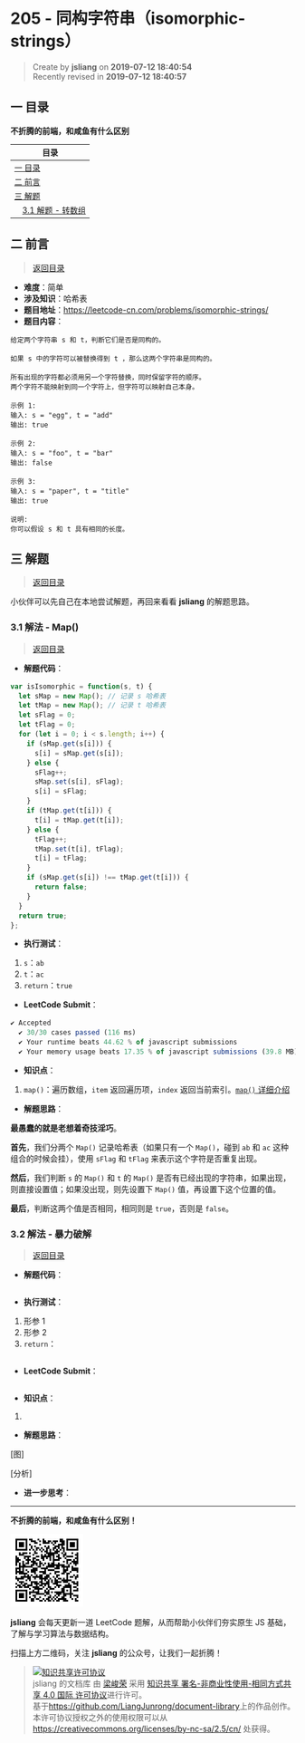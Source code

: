 205 - 同构字符串（isomorphic-strings）
===

> Create by **jsliang** on **2019-07-12 18:40:54**  
> Recently revised in **2019-07-12 18:40:57**

## <a name="chapter-one" id="chapter-one">一 目录</a>

**不折腾的前端，和咸鱼有什么区别**

| 目录 |
| --- | 
| [一 目录](#chapter-one) | 
| <a name="catalog-chapter-two" id="catalog-chapter-two"></a>[二 前言](#chapter-two) |
| <a name="catalog-chapter-three" id="catalog-chapter-three"></a>[三 解题](#chapter-three) |
| &emsp;[3.1 解题 - 转数组](#chapter-three) |

## <a name="chapter-two" id="chapter-two">二 前言</a>

> [返回目录](#chapter-one)

* **难度**：简单
* **涉及知识**：哈希表
* **题目地址**：https://leetcode-cn.com/problems/isomorphic-strings/
* **题目内容**：

```
给定两个字符串 s 和 t，判断它们是否是同构的。

如果 s 中的字符可以被替换得到 t ，那么这两个字符串是同构的。

所有出现的字符都必须用另一个字符替换，同时保留字符的顺序。
两个字符不能映射到同一个字符上，但字符可以映射自己本身。

示例 1:
输入: s = "egg", t = "add"
输出: true

示例 2:
输入: s = "foo", t = "bar"
输出: false

示例 3:
输入: s = "paper", t = "title"
输出: true

说明:
你可以假设 s 和 t 具有相同的长度。
```

## <a name="chapter-three" id="chapter-three">三 解题</a>

> [返回目录](#chapter-one)

小伙伴可以先自己在本地尝试解题，再回来看看 **jsliang** 的解题思路。

### <a name="chapter-three-one" id="chapter-three-one">3.1 解法 - Map()</a>

> [返回目录](#chapter-one)

* **解题代码**：

```js
var isIsomorphic = function(s, t) {
  let sMap = new Map(); // 记录 s 哈希表
  let tMap = new Map(); // 记录 t 哈希表
  let sFlag = 0;
  let tFlag = 0;
  for (let i = 0; i < s.length; i++) {
    if (sMap.get(s[i])) {
      s[i] = sMap.get(s[i]);
    } else {
      sFlag++;
      sMap.set(s[i], sFlag);
      s[i] = sFlag;
    }
    if (tMap.get(t[i])) {
      t[i] = tMap.get(t[i]);
    } else {
      tFlag++;
      tMap.set(t[i], tFlag);
      t[i] = tFlag;
    }
    if (sMap.get(s[i]) !== tMap.get(t[i])) {
      return false;
    }
  }
  return true;
};
```

* **执行测试**：

1. `s`：`ab`
2. `t`：`ac`
3. `return`：`true`

* **LeetCode Submit**：

```js
✔ Accepted
  ✔ 30/30 cases passed (116 ms)
  ✔ Your runtime beats 44.62 % of javascript submissions
  ✔ Your memory usage beats 17.35 % of javascript submissions (39.8 MB)
```

* **知识点**：

1. `map()`：遍历数组，`item` 返回遍历项，`index` 返回当前索引。[`map()` 详细介绍](https://github.com/LiangJunrong/document-library/blob/master/JavaScript-library/JavaScript/Function/map.md)

* **解题思路**：

**最愚蠢的就是老想着奇技淫巧**。

**首先**，我们分两个 `Map()` 记录哈希表（如果只有一个 `Map()`，碰到 `ab` 和 `ac` 这种组合的时候会挂），使用 `sFlag` 和 `tFlag` 来表示这个字符是否重复出现。

**然后**，我们判断 `s` 的 `Map()` 和 `t` 的 `Map()` 是否有已经出现的字符串，如果出现，则直接设置值；如果没出现，则先设置下 `Map()` 值，再设置下这个位置的值。

**最后**，判断这两个值是否相同，相同则是 `true`，否则是 `false`。

### <a name="chapter-three-two" id="chapter-three-two">3.2 解法 - 暴力破解</a>

> [返回目录](#chapter-one)

* **解题代码**：

```js

```

* **执行测试**：

1. 形参 1
2. 形参 2
3. `return`：

```js

```

* **LeetCode Submit**：

```js

```

* **知识点**：

1. 

* **解题思路**：

[图]

[分析]

* **进一步思考**：

---

**不折腾的前端，和咸鱼有什么区别！**

![图](../../../public-repertory/img/z-small-wechat-public-address.jpg)

**jsliang** 会每天更新一道 LeetCode 题解，从而帮助小伙伴们夯实原生 JS 基础，了解与学习算法与数据结构。

扫描上方二维码，关注 **jsliang** 的公众号，让我们一起折腾！

> <a rel="license" href="http://creativecommons.org/licenses/by-nc-sa/4.0/"><img alt="知识共享许可协议" style="border-width:0" src="https://i.creativecommons.org/l/by-nc-sa/4.0/88x31.png" /></a><br /><span xmlns:dct="http://purl.org/dc/terms/" property="dct:title">jsliang 的文档库</span> 由 <a xmlns:cc="http://creativecommons.org/ns#" href="https://github.com/LiangJunrong/document-library" property="cc:attributionName" rel="cc:attributionURL">梁峻荣</a> 采用 <a rel="license" href="http://creativecommons.org/licenses/by-nc-sa/4.0/">知识共享 署名-非商业性使用-相同方式共享 4.0 国际 许可协议</a>进行许可。<br />基于<a xmlns:dct="http://purl.org/dc/terms/" href="https://github.com/LiangJunrong/document-library" rel="dct:source">https://github.com/LiangJunrong/document-library</a>上的作品创作。<br />本许可协议授权之外的使用权限可以从 <a xmlns:cc="http://creativecommons.org/ns#" href="https://creativecommons.org/licenses/by-nc-sa/2.5/cn/" rel="cc:morePermissions">https://creativecommons.org/licenses/by-nc-sa/2.5/cn/</a> 处获得。